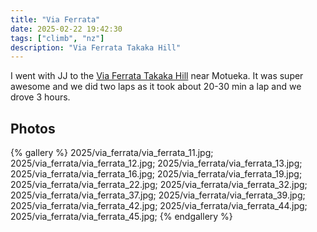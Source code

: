 ```yaml
---
title: "Via Ferrata"
date: 2025-02-22 19:42:30
tags: ["climb", "nz"]
description: "Via Ferrata Takaka Hill"
---
```


I went with JJ to the [Via Ferrata Takaka Hill](https://viaferrata.org.nz/) near Motueka. It was super awesome and we did two laps as it took about 20-30 min a lap and we drove 3 hours.

## Photos

{% gallery %}
2025/via_ferrata/via_ferrata_11.jpg;
2025/via_ferrata/via_ferrata_12.jpg;
2025/via_ferrata/via_ferrata_13.jpg;
2025/via_ferrata/via_ferrata_16.jpg;
2025/via_ferrata/via_ferrata_19.jpg;
2025/via_ferrata/via_ferrata_22.jpg;
2025/via_ferrata/via_ferrata_32.jpg;
2025/via_ferrata/via_ferrata_37.jpg;
2025/via_ferrata/via_ferrata_39.jpg;
2025/via_ferrata/via_ferrata_42.jpg;
2025/via_ferrata/via_ferrata_44.jpg;
2025/via_ferrata/via_ferrata_45.jpg;
{% endgallery %}


